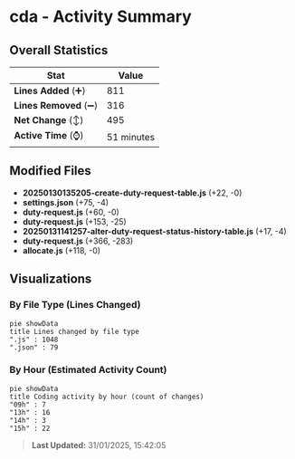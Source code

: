 # cda - Activity Summary 

## Overall Statistics

| Stat                   | Value                                                             |
| ---------------------- | ----------------------------------------------------------------- |
| **Lines Added** (➕)   | 811                                          |
| **Lines Removed** (➖) | 316                                        |
| **Net Change** (↕)    | 495                |
| **Active Time** (⌚)   | 51 minutes |


## Modified Files
- **20250130135205-create-duty-request-table.js** (+22, -0)
- **settings.json** (+75, -4)
- **duty-request.js** (+60, -0)
- **duty-request.js** (+153, -25)
- **20250131141257-alter-duty-request-status-history-table.js** (+17, -4)
- **duty-request.js** (+366, -283)
- **allocate.js** (+118, -0)

## Visualizations

### By File Type (Lines Changed)

```mermaid
pie showData
title Lines changed by file type
".js" : 1048
".json" : 79
```

### By Hour (Estimated Activity Count)

```mermaid
pie showData
title Coding activity by hour (count of changes)
"09h" : 7
"13h" : 16
"14h" : 3
"15h" : 22
```


> **Last Updated:** 31/01/2025, 15:42:05